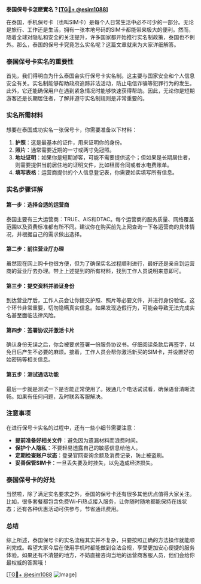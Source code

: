 **泰国保号卡怎麽實名？[[TG💪+ @esim1088](https://t.me/s/esim1088)]**

在泰国，手机保号卡（也叫SIM卡）是每个人日常生活中必不可少的一部分。无论是旅行、工作还是生活，拥有一张本地号码的SIM卡都能带来极大的便利。然而，随着全球对隐私和安全的关注提升，许多国家都开始推行实名制政策，泰国也不例外。那么，泰国的保号卡究竟怎么实名呢？这篇文章就来为大家详细解答。

### 泰国保号卡实名的重要性

首先，我们得明白为什么泰国会实行保号卡实名制。这主要与国家安全和个人信息安全有关。实名制能够帮助政府追踪非法活动，防止电信诈骗等犯罪行为的发生。此外，它还能确保用户在遇到紧急情况时能够快速获得帮助。因此，无论你是短期游客还是长期居住者，了解并遵守实名制规则是非常重要的。

### 实名所需材料

想要在泰国成功实名一张保号卡，你需要准备以下材料：

1. **护照**：这是最基本的证件，用来证明你的身份。
2. **照片**：通常需要近期的一寸或两寸免冠照。
3. **地址证明**：如果你是短期游客，可能不需要提供这个；但如果是长期居住者，则需要提供当前居住地的证明文件，比如租房合同或者水电费账单。
4. **填写表格**：运营商提供的个人信息登记表，你需要如实填写所有信息。

### 实名步骤详解

#### 第一步：选择合适的运营商

泰国主要有三大运营商：TRUE、AIS和DTAC。每个运营商的服务质量、网络覆盖范围以及资费标准都有所不同。建议你在购买前先上网查询一下各运营商的具体情况，并根据自己的需求做出选择。

#### 第二步：前往营业厅办理

虽然现在网上购卡也很方便，但为了确保实名过程顺利进行，最好还是亲自到运营商的营业厅去办理。带上上述提到的所有材料，找到工作人员说明来意即可。

#### 第三步：提交资料并验证身份

到达营业厅后，工作人员会让你提交护照、照片等必要文件，并进行身份验证。这个环节非常重要，切勿隐瞒真实信息。如果发现造假行为，可能会导致无法完成实名甚至面临法律风险。

#### 第四步：签署协议并激活卡片

确认身份无误之后，你会被要求签署一份服务协议书。仔细阅读条款后再签字，以免日后产生不必要的麻烦。接着，工作人员会帮你激活新买的SIM卡，并设置好初始密码等相关信息。

#### 第五步：测试通话功能

最后一步就是测试一下是否能正常使用了。拨通几个电话试试看，确保语音清晰流畅。如果有任何问题，及时联系客服解决。

### 注意事项

在进行保号卡实名的过程中，还有一些小细节需要注意：

- **提前准备好相关文件**：避免因为遗漏材料而浪费时间。
- **保护个人隐私**：不要轻易透露自己的敏感信息给他人。
- **定期检查账户状态**：登录官网查询余额及消费记录，防止被盗刷。
- **妥善保管SIM卡**：一旦丢失要及时挂失，以免造成经济损失。

### 泰国保号卡的好处

当然啦，除了满足实名要求之外，泰国的保号卡还有很多其他优点值得大家关注。比如，很多套餐都包含免费Wi-Fi热点接入服务，让你随时随地都能保持在线状态；还有各种优惠活动可供参与，节省通讯费用。

### 总结

综上所述，泰国保号卡的实名流程其实并不复杂，只要按照正确的方法操作就能顺利完成。希望大家今后在使用手机时都能做到合法合规，享受更加安心便捷的服务体验。如果还有不清楚的地方，不妨直接咨询当地的运营商客服人员，他们会给你最权威的答案哦！

[[TG💪+ @esim1088](https://t.me/s/esim1088) ![Image](https://i.postimg.cc/4NQfJmqS/Snipaste-2025-05-13-00-14-12.png)]